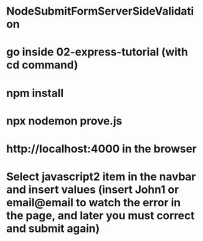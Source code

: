 # NodeSubmitFormServerSideValidation
# go inside 02-express-tutorial (with cd command)
# npm install
# npx nodemon prove.js
# http://localhost:4000      in the browser
# Select javascript2 item in the navbar and insert values (insert John1  or email@email to watch the error in the page, and later you must correct and submit again)
